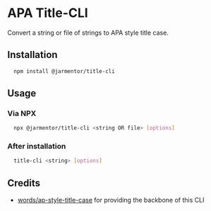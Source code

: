 # APA Title-CLI

Convert a string or file of strings to APA style title case.

## Installation

```bash
  npm install @jarmentor/title-cli
```

## Usage

### Via NPX

```bash
  npx @jarmentor/title-cli <string OR file> [options]
```

### After installation

```bash
  title-cli <string> [options]
```

## Credits

-   [words/ap-style-title-case](https://github.com/words/ap-style-title-case) for providing the backbone of this CLI
